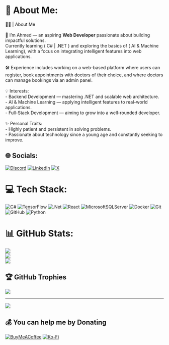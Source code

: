# 💫 About Me:
👨‍💻 | About Me<br><br>🌱 I’m Ahmed — an aspiring **Web Developer** passionate about building impactful solutions.  <br>Currently learning ( C# | .NET ) and exploring the basics of ( AI & Machine Learning), with a focus on integrating intelligent features into web applications.<br><br>🛠 Experience includes working on a web-based platform where users can register, book appointments with doctors of their choice, and where doctors can manage bookings via an admin panel.<br><br>💡 Interests:  <br>- Backend Development — mastering .NET and scalable web architecture.  <br>- AI & Machine Learning — applying intelligent features to real-world applications.  <br>- Full-Stack Development — aiming to grow into a well-rounded developer.  <br><br>✨ Personal Traits:  <br>- Highly patient and persistent in solving problems.  <br>- Passionate about technology since a young age and constantly seeking to improve.  


## 🌐 Socials:
[![Discord](https://img.shields.io/badge/Discord-%237289DA.svg?logo=discord&logoColor=white)](https://discord.gg/@ahmedfps) [![LinkedIn](https://img.shields.io/badge/LinkedIn-%230077B5.svg?logo=linkedin&logoColor=white)](https://linkedin.com/in/ahmed-mahmouddev) [![X](https://img.shields.io/badge/X-black.svg?logo=X&logoColor=white)](https://x.com/A7medV19) 

# 💻 Tech Stack:
![C#](https://img.shields.io/badge/c%23-%23239120.svg?style=for-the-badge&logo=csharp&logoColor=white) ![TensorFlow](https://img.shields.io/badge/TensorFlow-%23FF6F00.svg?style=for-the-badge&logo=TensorFlow&logoColor=white) ![.Net](https://img.shields.io/badge/.NET-5C2D91?style=for-the-badge&logo=.net&logoColor=white) ![React](https://img.shields.io/badge/react-%2320232a.svg?style=for-the-badge&logo=react&logoColor=%2361DAFB) ![MicrosoftSQLServer](https://img.shields.io/badge/Microsoft%20SQL%20Server-CC2927?style=for-the-badge&logo=microsoft%20sql%20server&logoColor=white) ![Docker](https://img.shields.io/badge/docker-%230db7ed.svg?style=for-the-badge&logo=docker&logoColor=white) ![Git](https://img.shields.io/badge/git-%23F05033.svg?style=for-the-badge&logo=git&logoColor=white) ![GitHub](https://img.shields.io/badge/github-%23121011.svg?style=for-the-badge&logo=github&logoColor=white) ![Python](https://img.shields.io/badge/python-3670A0?style=for-the-badge&logo=python&logoColor=ffdd54)
# 📊 GitHub Stats:
![](https://github-readme-stats.vercel.app/api?username=AhmedV20&theme=dracula&hide_border=false&include_all_commits=true&count_private=false)<br/>
![](https://nirzak-streak-stats.vercel.app/?user=AhmedV20&theme=dracula&hide_border=false)<br/>
![](https://github-readme-stats.vercel.app/api/top-langs/?username=AhmedV20&theme=dracula&hide_border=false&include_all_commits=true&count_private=false&layout=compact)

## 🏆 GitHub Trophies
![](https://github-profile-trophy.vercel.app/?username=AhmedV20&theme=radical&no-frame=false&no-bg=false&margin-w=4)

---
[![](https://visitcount.itsvg.in/api?id=AhmedV20&icon=0&color=0)](https://visitcount.itsvg.in)

  ## 💰 You can help me by Donating
  [![BuyMeACoffee](https://img.shields.io/badge/Buy%20Me%20a%20Coffee-ffdd00?style=for-the-badge&logo=buy-me-a-coffee&logoColor=black)](https://buymeacoffee.com/ahmedv19) [![Ko-Fi](https://img.shields.io/badge/Ko--fi-F16061?style=for-the-badge&logo=ko-fi&logoColor=white)](https://ko-fi.com/ahmedv19) 

  
